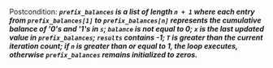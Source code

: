 Postcondition: ***`prefix_balances` is a list of length `n + 1` where each entry from `prefix_balances[1]` to `prefix_balances[n]` represents the cumulative balance of '0's and '1's in `s`; `balance` is not equal to 0; `x` is the last updated value in `prefix_balances`; `results` contains -1; `T` is greater than the current iteration count; if `n` is greater than or equal to 1, the loop executes, otherwise `prefix_balances` remains initialized to zeros.***